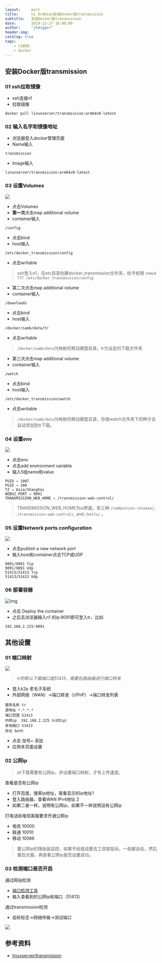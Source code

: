 ```yaml
---
layout:     post
title:      n1 Armbian安装Docker版transmission
subtitle:   安装Docker版transmission
date:       2019-12-27 18:00:00
author:     "jkdigger"
header-img: 
catalog: true
tags:
    - n1刷机
    - docker
---
```


## 安装Docker版transmission

### 01 ssh拉取镜像

- ssh连接n1
- 拉取镜像

```
docker pull linuxserver/transmission:arm64v8-latest
```

### 02 输入名字和镜像地址

- 浏览器登入docker管理页面
- Name输入

```
transmission
```

- Image输入

```
linuxserver/transmission:arm64v8-latest
```

### 03 设置Volumes

![](https://raw.githubusercontent.com/jkdigger/picForBlog/master/images/20191227200453.png)

- 点击Volumes
- **第一次**点击map additional volume
- container输入

```
/config
```

- 点击bind
- host输入

```
/etc/docker_transmission/config
```

- 点击writable

> ssh登入n1，在etc目录创建docker_transmission文件夹，给予权限 `chmod 777 /etc/docker_transmission/config`

- 第二次点击map additional volume
- container输入

```
/downloads
```

- 点击bind
- host输入

```
/docker/samb/data/tr
```

- 点击writable

> `/docker/samb/data`为映射的移动硬盘目录，tr为设定的下载文件夹



- 第三次点击map additional volume
- container输入

```
/watch
```

- 点击bind
- host输入

```
/etc/docker_transmission/watch
```

- 点击writable

> `/docker/samb/data`为映射的移动硬盘目录，存放watch文件夹下的种子会自动添加到tr下载。

### 04 设置env

![](https://raw.githubusercontent.com/jkdigger/picForBlog/master/images/20191227200615.png)

- 点击env
- 点击add environment variable
- 输入5组name和value

```
PUID → 1007   
PGID → 100  
TZ → Asia/Shanghai  
WEBUI_PORT → 9091
TRANSMISSION_WEB_HOME → /transmission-web-control/
```

> TRANSMISSION_WEB_HOME为ui界面，有三种 `/combustion-release/`, `/transmission-web-control/`, and `/kettu/` 。

### 05 设置Network ports configuration

![](https://raw.githubusercontent.com/jkdigger/picForBlog/master/images/20191227200843.png)

- 点击publish a new network port
- 输入host和container点击TCP或UDP

```
9091/9091 Tcp
9091/9091 Udp
51413/51413 Tcp
51413/51413 Udp
```

### 06 部署容器

![img](https://raw.githubusercontent.com/jkdigger/picForBlog/master/images/20191220201800.png)

- 点击 Deploy the container
- 之后去浏览器输入n1 的ip:9091即可登入tr，比如

```
192.168.2.225:9091
```

## 其他设置

### 01 端口映射

![](https://raw.githubusercontent.com/jkdigger/picForBlog/master/images/20191227203034.png)

>  *tr的默认下载端口是51413，需要在路由器进行端口转发* 

- 登入k2p 老毛子系统
- 外部网络（WAN）→端口转发（UPnP）→端口转发列表

```
服务名称 tr
源地址 *.*.*.*
端口范围 51413
内网ip  192.168.2.225（n1的ip）
本地端口 51413
协议 both
```

- 点击 加号+ 添加
- 应用本页面设置

### 02 公网ip

> pt下载需要有公网ip，并设置端口映射，才有上传速度。

查看是否有公网ip

- 打开百度，搜索ip地址，查看显示的ip地址1
- 登入路由器，查看WAN IPv4地址 2
- 如果二者一样，说明有公网ip，如果不一样说明没有公网ip

打电话给电信客服要求开通公网ip

- 电信 10000
- 联通 10010
- 移动 10086

> 要公网ip的理由装监控，如果不给就说要去工信部投诉。一般都会给，然后重启光猫，再查看公网ip是否设置成功。

### 03 检测端口是否开启

通过网站检测

-  [端口检测工具](http://tool.chinaz.com/port/)
- 输入查看到的公网ip和端口（51413）

通过transmission检测

- 齿轮标志→网络传输→测试端口

![](https://raw.githubusercontent.com/jkdigger/picForBlog/master/images/20191227202737.png)

## 参考资料

- [linuxserver/transmission](https://hub.docker.com/r/linuxserver/transmission/)